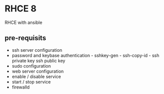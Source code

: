# RHCE 8
RHCE with ansible 

## pre-requisits    
-   ssh server configuration 
-   password and keybase authentication 
        -   sshkey-gen
        -   ssh-copy-id
        -   ssh private key ssh public key 
-   sudo configuration 
-   web server configuration 
-   enable / disable service 
-   start / stop service 
-   firewalld    

